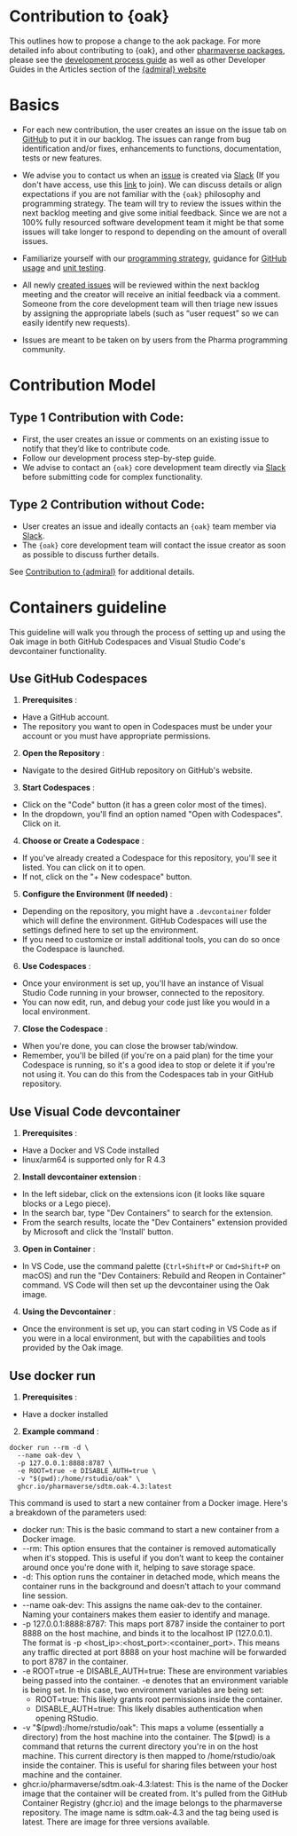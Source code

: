 # Contribution to {oak} 

This outlines how to propose a change to the aok package. For more detailed info
about contributing to {oak}, and other [pharmaverse
packages](https://pharmaverse.org/), please see the [development process
guide](https://pharmaverse.github.io/admiraldev/main/articles/development_process.html)
as well as other Developer Guides in the Articles section of the [{admiral}
website](https://pharmaverse.github.io/admiral/cran-release/index.html)

# Basics
 * For each new contribution, the user creates an issue on the issue tab on [GitHub](https://github.com/pharmaverse/oak/issues) to put it in our backlog.
The issues can range from bug identification and/or fixes, enhancements to
functions, documentation, tests or new features.

 * We advise you to contact us when an 
[issue](https://github.com/pharmaverse/oak/issues) is created via
[Slack](https://oakgarden.slack.com) (If you don't have access, use this
[link](https://join.slack.com/t/oakgarden/shared_invite/zt-204sf8w5c-Vxl71cI~WAYhsMLbHGxeMw)
to join).  We can discuss details or align expectations if you are not familiar
with the `{oak}` philosophy and programming strategy. The team will try to
review the issues within the next backlog meeting and give some initial
feedback. Since we are not a 100% fully resourced software development team it
might be that some issues will take longer to respond to depending on the amount
of overall issues.

 * Familiarize yourself with our [programming strategy](https://pharmaverse.github.io/admiraldev/main/articles/programming_strategy.html), guidance for [GitHub usage](https://pharmaverse.github.io/admiraldev/main/articles/git_usage.html) and [unit testing](https://pharmaverse.github.io/admiraldev/main/articles/unit_test_guidance.html).

 * All newly [created issues](https://github.com/pharmaverse/oak/issues) will be
reviewed within the next backlog meeting and the creator will receive an
initial feedback via a comment. Someone from the core development team will
then triage new issues by assigning the appropriate labels (such as “user
request” so we can easily identify new requests).
 
 * Issues are meant to be taken on by users from the Pharma programming
community.

# Contribution Model


## Type 1 Contribution with Code: 

 * First, the user creates an issue or comments on an existing issue to notify
that they’d like to contribute code.
 * Follow our development process step-by-step guide.
 * We advise to contact an `{oak}` core development team directly via [Slack](https://app.slack.com/client/T028PB489D3/C02M8KN8269) before submitting code for complex functionality.


## Type 2 Contribution without Code: 

 * User creates an issue and ideally contacts an `{oak}` team member via [Slack](https://oakgarden.slack.com).
 * The `{oak}` core development team will contact the issue creator as soon
as possible to discuss further details.


See [Contribution to {admiral}](https://pharmaverse.github.io/admiral/cran-release/articles/contribution_model.html) for additional details.
 
# Containers guideline

This guideline will walk you through the process of setting up and using the Oak image in both GitHub Codespaces and Visual Studio Code's devcontainer functionality.

## Use GitHub Codespaces

1. **Prerequisites** :

* Have a GitHub account.
* The repository you want to open in Codespaces must be under your account or you must have appropriate permissions.

2. **Open the Repository** :

* Navigate to the desired GitHub repository on GitHub's website.

3. **Start Codespaces** :

* Click on the "Code" button (it has a green color most of the times).
* In the dropdown, you'll find an option named "Open with Codespaces". Click on it.

4. **Choose or Create a Codespace** :

* If you've already created a Codespace for this repository, you'll see it listed. You can click on it to open.
* If not, click on the "+ New codespace" button.

5. **Configure the Environment (If needed)** :

* Depending on the repository, you might have a `.devcontainer` folder which will define the environment. GitHub Codespaces will use the settings defined here to set up the environment.
* If you need to customize or install additional tools, you can do so once the Codespace is launched.

6. **Use Codespaces** :

* Once your environment is set up, you'll have an instance of Visual Studio Code running in your browser, connected to the repository.
* You can now edit, run, and debug your code just like you would in a local environment.

7. **Close the Codespace** :

* When you're done, you can close the browser tab/window.
* Remember, you'll be billed (if you're on a paid plan) for the time your Codespace is running, so it's a good idea to stop or delete it if you're not using it. You can do this from the Codespaces tab in your GitHub repository.

## Use Visual Code devcontainer

1. **Prerequisites** :

* Have a Docker and VS Code installed
* linux/arm64 is supported only for R 4.3

2. **Install devcontainer extension** :

* In the left sidebar, click on the extensions icon (it looks like square blocks or a Lego piece).
* In the search bar, type "Dev Containers" to search for the extension.
* From the search results, locate the "Dev Containers" extension provided by Microsoft and click the 'Install' button.

3. **Open in Container** :

* In VS Code, use the command palette (`Ctrl+Shift+P` or `Cmd+Shift+P` on macOS) and run the "Dev Containers: Rebuild and Reopen in Container" command. VS Code will then set up the devcontainer using the Oak image.

4. **Using the Devcontainer** :

* Once the environment is set up, you can start coding in VS Code as if you were in a local environment, but with the capabilities and tools provided by the Oak image.

## Use docker run

1. **Prerequisites** :

* Have a docker installed

2. **Example command** :

```
docker run --rm -d \
  --name oak-dev \
  -p 127.0.0.1:8888:8787 \
  -e ROOT=true -e DISABLE_AUTH=true \
  -v "$(pwd):/home/rstudio/oak" \
  ghcr.io/pharmaverse/sdtm.oak-4.3:latest
```

This command is used to start a new container from a Docker image. Here's a breakdown of the parameters used:

* docker run: This is the basic command to start a new container from a Docker image.
* --rm: This option ensures that the container is removed automatically when it's stopped. This is useful if you don’t want to keep the container around once you're done with it, helping to save storage space.
* -d: This option runs the container in detached mode, which means the container runs in the background and doesn't attach to your command line session.
* --name oak-dev: This assigns the name oak-dev to the container. Naming your containers makes them easier to identify and manage.
* -p 127.0.0.1:8888:8787: This maps port 8787 inside the container to port 8888 on the host machine, and binds it to the localhost IP (127.0.0.1). The format is -p <host_ip>:<host_port>:<container_port>. This means any traffic directed at port 8888 on your host machine will be forwarded to port 8787 in the container.
* -e ROOT=true -e DISABLE_AUTH=true: These are environment variables being passed into the container. -e denotes that an environment variable is being set. In this case, two environment variables are being set:
    * ROOT=true: This likely grants root permissions inside the container.
    * DISABLE_AUTH=true: This likely disables authentication when opening RStudio.
* -v "$(pwd):/home/rstudio/oak": This maps a volume (essentially a directory) from the host machine into the container. The $(pwd) is a command that returns the current directory you're in on the host machine. This current directory is then mapped to /home/rstudio/oak inside the container. This is useful for sharing files between your host machine and the container.
* ghcr.io/pharmaverse/sdtm.oak-4.3:latest: This is the name of the Docker image that the container will be created from. It's pulled from the GitHub Container Registry (ghcr.io) and the image belongs to the pharmaverse repository. The image name is sdtm.oak-4.3 and the tag being used is latest. There are image for three versions available.
